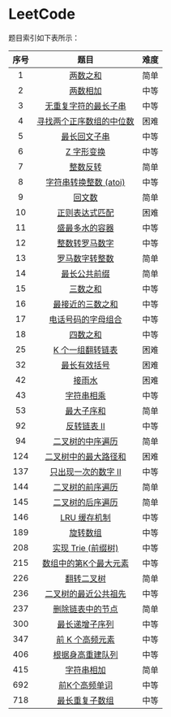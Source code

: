 # LeetCode

题目索引如下表所示：

|序号|题目|难度|
|:--:|:--:|:--:|
|1|[两数之和](https://leetcode-cn.com/problems/two-sum/)|简单|
|2|[两数相加](https://leetcode-cn.com/problems/add-two-numbers/)|中等|
|3|[无重复字符的最长子串](https://leetcode-cn.com/problems/longest-substring-without-repeating-characters/)|中等|
|4|[寻找两个正序数组的中位数](https://leetcode-cn.com/problems/median-of-two-sorted-arrays/)|困难|
|5|[最长回文子串](https://leetcode-cn.com/problems/longest-palindromic-substring/)|中等|
|6|[Z 字形变换](https://leetcode-cn.com/problems/zigzag-conversion/)|中等|
|7|[整数反转](https://leetcode-cn.com/problems/reverse-integer/)|简单|
|8|[字符串转换整数 (atoi)](https://leetcode-cn.com/problems/string-to-integer-atoi/)|中等|
|9|[回文数](https://leetcode-cn.com/problems/palindrome-number/)|简单|
|10|[正则表达式匹配](https://leetcode-cn.com/problems/regular-expression-matching/)|困难|
|11|[盛最多水的容器](https://leetcode-cn.com/problems/container-with-most-water/)|中等|
|12|[整数转罗马数字](https://leetcode-cn.com/problems/integer-to-roman/)|中等|
|13|[罗马数字转整数](https://leetcode-cn.com/problems/roman-to-integer/)|简单|
|14|[最长公共前缀](https://leetcode-cn.com/problems/longest-common-prefix/)|简单|
|15|[三数之和](https://leetcode-cn.com/problems/3sum/)|中等|
|16|[最接近的三数之和](https://leetcode-cn.com/problems/3sum-closest/)|中等|
|17|[电话号码的字母组合](https://leetcode-cn.com/problems/letter-combinations-of-a-phone-number/)|中等|
|18|[四数之和](https://leetcode-cn.com/problems/4sum/)|中等|
|25|[K 个一组翻转链表](https://leetcode-cn.com/problems/reverse-nodes-in-k-group/)|困难|
|32|[最长有效括号](https://leetcode-cn.com/problems/longest-valid-parentheses/)|困难|
|42|[接雨水](https://leetcode-cn.com/problems/trapping-rain-water/)|困难|
|43|[字符串相乘](https://leetcode-cn.com/problems/multiply-strings/)|中等|
|53|[最大子序和](https://leetcode-cn.com/problems/maximum-subarray/)|简单|
|92|[反转链表 II](https://leetcode-cn.com/problems/reverse-linked-list-ii/)|中等|
|94|[二叉树的中序遍历](https://leetcode-cn.com/problems/binary-tree-inorder-traversal/)|简单|
|124|[二叉树中的最大路径和](https://leetcode-cn.com/problems/binary-tree-maximum-path-sum/)|困难|
|137|[只出现一次的数字 II](https://leetcode-cn.com/problems/single-number-ii/)|中等|
|144|[二叉树的前序遍历](https://leetcode-cn.com/problems/binary-tree-preorder-traversal/)|简单|
|145|[二叉树的后序遍历](https://leetcode-cn.com/problems/binary-tree-postorder-traversal/)|简单|
|146|[LRU 缓存机制](https://leetcode-cn.com/problems/lru-cache/)|中等|
|189|[旋转数组](https://leetcode-cn.com/problems/rotate-array/)|中等|
|208|[实现 Trie (前缀树)](https://leetcode-cn.com/problems/implement-trie-prefix-tree/)|中等|
|215|[数组中的第K个最大元素](https://leetcode-cn.com/problems/kth-largest-element-in-an-array/)|中等|
|226|[翻转二叉树](https://leetcode-cn.com/problems/invert-binary-tree/)|简单|
|236|[二叉树的最近公共祖先](https://leetcode-cn.com/problems/lowest-common-ancestor-of-a-binary-tree/)|中等|
|237|[删除链表中的节点](https://leetcode-cn.com/problems/delete-node-in-a-linked-list/)|简单|
|300|[最长递增子序列](https://leetcode-cn.com/problems/longest-increasing-subsequence/)|中等|
|347|[前 K 个高频元素](https://leetcode-cn.com/problems/top-k-frequent-elements/)|中等|
|406|[根据身高重建队列](https://leetcode-cn.com/problems/queue-reconstruction-by-height/)|中等|
|415|[字符串相加](https://leetcode-cn.com/problems/add-strings/)|简单|
|692|[前K个高频单词](https://leetcode-cn.com/problems/top-k-frequent-words/)|中等|
|718|[最长重复子数组](https://leetcode-cn.com/problems/maximum-length-of-repeated-subarray/)|中等|
